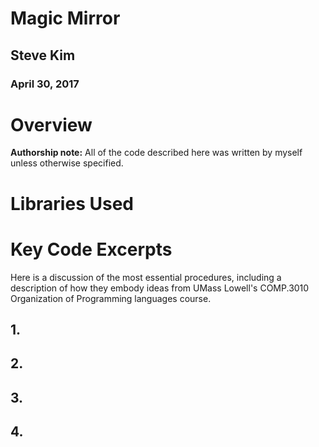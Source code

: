 
# Magic Mirror

## Steve Kim 
### April 30, 2017

# Overview


**Authorship note:** All of the code described here was written by myself unless otherwise specified.

# Libraries Used


# Key Code Excerpts
Here is a discussion of the most essential procedures, including a description of how they embody ideas from UMass Lowell's COMP.3010 Organization of Programming languages course.

## 1.
## 2. 
## 3. 
## 4. 
